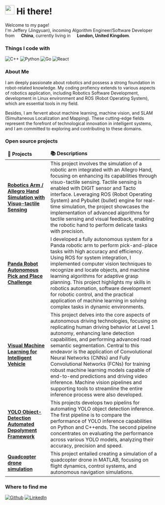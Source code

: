 <h1><img src="https://emojis.slackmojis.com/emojis/images/1531849430/4246/blob-sunglasses.gif?1531849430" width="30"/> Hi there! </h1>


<p>Welcome to my page! </br> I'm Jeffery (Jingyuan), incoming Algorithm Engineer/Software Developer from   <img src="https://cdn-icons-png.flaticon.com/512/197/197375.png" width="13"/>  <b>China</b>, currently living in <img src="https://cdn-icons-png.flaticon.com/512/197/197374.png" width="13"/> <b>London, United Kingdom</b>. </p>
<h3>Things I code with</h3>
<p>
  <img alt="C++" src="https://img.shields.io/badge/-C++-00599C?style=flat-square&logo=cplusplus&logoColor=white" />
  <img alt="Python" src="https://img.shields.io/badge/-Python-3776AB?style=flat-square&logo=python&logoColor=white" />
  <img alt="Go" src="https://img.shields.io/badge/-Go-00ADD8?style=flat-square&logo=go&logoColor=white" />
  <img alt="React" src="https://img.shields.io/badge/-React-45b8d8?style=flat-square&logo=react&logoColor=white" />
</p>

<h3>About Me</h3>
<p>
  I am deeply passionate about robotics and possess a strong foundation in robot-related knowledge. My coding profiency extends to various aspects of robotics application, including Robotics Software Development, development in Linux environment and ROS (Robot Operating System), which are essential tools in my field.
</p>
<p>
  Besides, I am fervent about  machine learning, machine vision, and SLAM (Simultaneous Localization and Mapping). These cutting-edge fields represent the forefront of technological innovation in intelligent systems, and I am committed to exploring and contributing to these domains.
</p>


<h3>Open source projects</h3>
<table>
  <thead>
    <tr>
      <td><b>🎁 Projects</b></td>
      <td><b>📚 Descriptions</b></td>
    </tr>
  </thead>
  <tbody>
    <tr>
      <td><a href="https://github.com/Jeff-YW/SML_ROS"><b>Robotics Arm / Allegro Hand Simulation with Visuo-tactile Sensing </b></a></td>
      <td>This project involves the simulation of a robotic arm integrated with an Allegro Hand, focusing on enhancing its capabilities through visuo-tactile sensing. Tactile sensing is enabled with DIGIT sensor and Tacto interface. 
        Leveraging ROS (Robot Operating System) and Pybullet (bullet) engine for real-time simulation, the project showcases the implementation of advanced algorithms for tactile sensing and visual feedback, 
        enabling the robotic hand to perform delicate tasks with precision. </td>
    </tr>
    <tr>
      <td><a href="https://github.com/Jeff-YW/Panda_arm_sensing_and_manipulation"><b>Panda Robot Autonomous Pick and Place Challenge</b></a></td>
      <td> I developed a fully autonomous system for a Panda robotic arm to perform pick-and-place tasks with high accuracy and efficiency. 
        Using ROS for system integration, I implemented computer vision techniques to recognize and locate objects, and machine learning algorithms for adaptive grasp planning. 
        This project highlights my skills in robotics automation, software development for robotic control, and the practical application of machine learning in solving complex tasks in dynamic environments.</td>
    </tr>
    <tr>
      <td><a href="https://github.com/Jeff-YW/machine-learning-and-vision-for-driving-behaviour"><b>Visual Machine Learning for Intelligent Vehicle</b></a></td>
      <td>This project delves into the core aspects of autonomous driving technologies, focusing on replicating human driving behavior at Level 1 autonomy, enhancing lane detection capabilities, 
        and performing advanced road semantic segmentation. Central to this endeavor is the application of Convolutional Neural Networks (CNNs) and Fully Convolutional Networks (FCNs) 
        for training robust machine learning models capable of end-to-end predictions and driving video inference. Machine vision pipelines and supporting tools to streamline the entire 
        inference process were also developed.</td>
    </tr>
    <tr>
      <td><a href="https://github.com/Jeff-YW/YOLO-automation"><b>YOLO Object-Detection Automated Depolyment Framework</b></a></td>
      <td>This projects develops two pipelins for automating YOLO object detection inference.
        The first pipeline is to compare the performance of YOLO inference capabilities on Python and C++ends.
        The second pipeline concentrates on evaluating the performance across various YOLO models, analyzing their accuracy, precision and speed.</td>
    </tr>
    <tr>
      <td><a href="https://github.com/Jeff-YW/MATLAB_Drone_Simulation"><b>Quadcopter drone simulation</b></a></td>
      <td>This project entailed creating a simulation of a quadcopter drone in MATLAB, focusing on flight dynamics, control systems, and autonomous navigation simulations.</td>
    </tr>
  </tbody>
</table>

<h3>Where to find me</h3>
<p><a href="https://github.com/Jeff-YW" target="_blank"><img alt="Github" src="https://img.shields.io/badge/GitHub-%2312100E.svg?&style=for-the-badge&logo=Github&logoColor=white" /></a> <a href="https://www.linkedin.com/in/jingyuan-jeffery-wei-2806281b6/" target="_blank"><img alt="LinkedIn" src="https://img.shields.io/badge/linkedin-%230077B5.svg?&style=for-the-badge&logo=linkedin&logoColor=white" /></a> 
</p>



<!--### Hi there 👋-->

<!--
**Jeff-YW/Jeff-YW** is a ✨ _special_ ✨ repository because its `README.md` (this file) appears on your GitHub profile.

Here are some ideas to get you started:

- 🔭 I’m currently working on ...
- 🌱 I’m currently learning ...
- 👯 I’m looking to collaborate on ...
- 🤔 I’m looking for help with ...
- 💬 Ask me about ...
- 📫 How to reach me: ...
- 😄 Pronouns: ...
- ⚡ Fun fact: ...
-->

